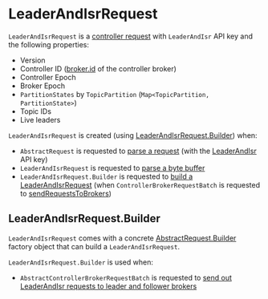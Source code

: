 # LeaderAndIsrRequest

`LeaderAndIsrRequest` is a [controller request](AbstractControlRequest.md) with `LeaderAndIsr` API key and the following properties:

* <span id="version"> Version
* <span id="controllerId"> Controller ID ([broker.id](../KafkaConfig.md#brokerId) of the controller broker)
* <span id="controllerEpoch"> Controller Epoch
* <span id="brokerEpoch"> Broker Epoch
* <span id="partitionStates"> `PartitionStates` by `TopicPartition` (`Map<TopicPartition, PartitionState>`)
* <span id="topicIds"> Topic IDs
* <span id="liveLeaders"> Live leaders

`LeaderAndIsrRequest` is created (using [LeaderAndIsrRequest.Builder](#build)) when:

* `AbstractRequest` is requested to [parse a request](../AbstractRequest.md#parseRequest) (with the [LeaderAndIsr](#LEADER_AND_ISR) API key)
* `LeaderAndIsrRequest` is requested to [parse a byte buffer](#parse)
* `LeaderAndIsrRequest.Builder` is requested to [build a LeaderAndIsrRequest](#build) (when `ControllerBrokerRequestBatch` is requested to [sendRequestsToBrokers](AbstractControllerBrokerRequestBatch.md#sendRequestsToBrokers))

## <span id="LeaderAndIsrRequest.Builder"><span id="Builder"><span id="build"> LeaderAndIsrRequest.Builder

`LeaderAndIsrRequest` comes with a concrete [AbstractRequest.Builder](../AbstractRequest.md#Builder) factory object that can build a `LeaderAndIsrRequest`.

`LeaderAndIsrRequest.Builder` is used when:

* `AbstractControllerBrokerRequestBatch` is requested to [send out LeaderAndIsr requests to leader and follower brokers](AbstractControllerBrokerRequestBatch.md#sendLeaderAndIsrRequest)
